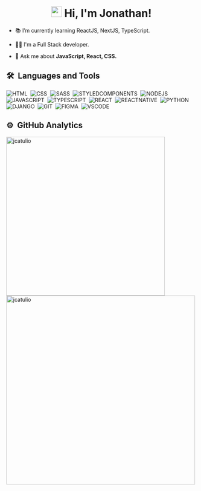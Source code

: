 <h1 align="center"><img src="https://media.giphy.com/media/hvRJCLFzcasrR4ia7z/giphy.gif" width="28px" height="28px"> Hi, I'm Jonathan!</h1>

- 📚 I’m currently learning ReactJS, NextJS, TypeScript.

- 🧑‍💻 I'm a Full Stack developer.

- 💭 Ask me about **JavaScript, React, CSS.**

## 🛠️ &nbsp;Languages and Tools

![HTML](https://img.shields.io/badge/HTML5-E34F26?style=for-the-badge&logo=html5&logoColor=white)&nbsp;
![CSS](https://img.shields.io/badge/CSS3-1572B6?style=for-the-badge&logo=css3&logoColor=white)&nbsp;
![SASS](https://img.shields.io/badge/Sass-CC6699?style=for-the-badge&logo=sass&logoColor=white)&nbsp;
![STYLEDCOMPONENTS](https://img.shields.io/badge/styled--components-DB7093?style=for-the-badge&logo=styled-components&logoColor=white)&nbsp;
![NODEJS](https://img.shields.io/badge/Node.js-43853D?style=for-the-badge&logo=node.js&logoColor=white)&nbsp;
![JAVASCRIPT](https://img.shields.io/badge/JavaScript-323330?style=for-the-badge&logo=javascript&logoColor=F7DF1E)&nbsp;
![TYPESCRIPT](https://img.shields.io/badge/TypeScript-007ACC?style=for-the-badge&logo=typescript&logoColor=white)&nbsp;
![REACT](https://img.shields.io/badge/React-20232A?style=for-the-badge&logo=react&logoColor=61DAFB)&nbsp;
![REACTNATIVE](https://img.shields.io/badge/React_Native-20232A?style=for-the-badge&logo=react&logoColor=61DAFB)&nbsp;
![PYTHON](https://img.shields.io/badge/Python-14354C?style=for-the-badge&logo=python&logoColor=white)&nbsp;
![DJANGO](https://img.shields.io/badge/Django-092E20?style=for-the-badge&logo=django&logoColor=white)&nbsp;
![GIT](https://img.shields.io/badge/GIT-CC342D?style=for-the-badge&logo=git&logoColor=white)&nbsp;
![FIGMA](https://img.shields.io/badge/Figma-F24E1E?style=for-the-badge&logo=figma&logoColor=white)&nbsp;
![VSCODE](https://img.shields.io/badge/VSCode-0078D4?style=for-the-badge&logo=visual%20studio%20code&logoColor=white)&nbsp;

## ⚙️ &nbsp;GitHub Analytics

<div>
  <img width="420em" src="https://github-readme-stats.vercel.app/api/top-langs?username=jcatulio&show_icons=true&theme=radical&locale=en&layout=compact" alt="jcatulio" />
  <img width="500em" src="https://github-readme-stats.vercel.app/api?username=jcatulio&show_icons=true&theme=radical&locale=en" alt="jcatulio" />
</div>





